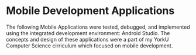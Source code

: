 # Mobile Development Applications

The following Mobile Applications were tested, debugged, and implemented using the integrated development environment: Android Studio.
The concepts and design of these applications were a part of my YorkU Computer Science cirriculum which focused on mobile development. 
